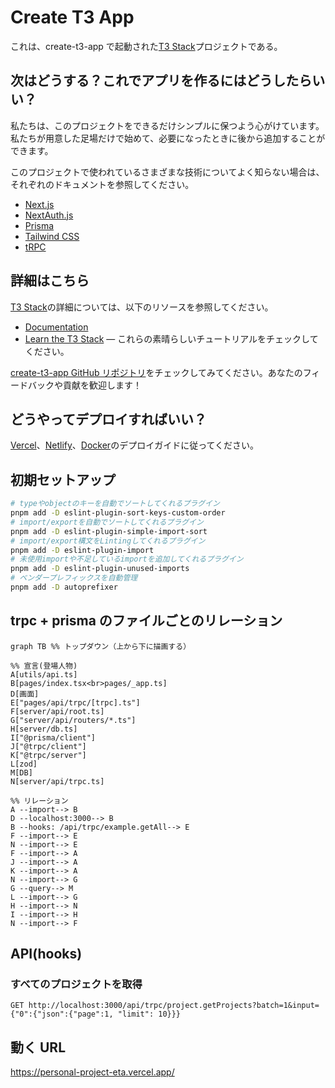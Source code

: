 # Create T3 App

これは、create-t3-app で起動された[T3 Stack](https://create.t3.gg/)プロジェクトである。

## 次はどうする？これでアプリを作るにはどうしたらいい？

私たちは、このプロジェクトをできるだけシンプルに保つよう心がけています。私たちが用意した足場だけで始めて、必要になったときに後から追加することができます。

このプロジェクトで使われているさまざまな技術についてよく知らない場合は、それぞれのドキュメントを参照してください。

- [Next.js](https://nextjs.org)
- [NextAuth.js](https://next-auth.js.org)
- [Prisma](https://prisma.io)
- [Tailwind CSS](https://tailwindcss.com)
- [tRPC](https://trpc.io)

## 詳細はこちら

[T3 Stack](https://create.t3.gg/)の詳細については、以下のリソースを参照してください。

- [Documentation](https://create.t3.gg/)
- [Learn the T3 Stack](https://create.t3.gg/en/faq#what-learning-resources-are-currently-available) — これらの素晴らしいチュートリアルをチェックしてください。

[create-t3-app GitHub リポジトリ](https://github.com/t3-oss/create-t3-app)をチェックしてみてください。あなたのフィードバックや貢献を歓迎します！

## どうやってデプロイすればいい？

[Vercel](https://create.t3.gg/en/deployment/vercel)、[Netlify](https://create.t3.gg/en/deployment/netlify)、[Docker](https://create.t3.gg/en/deployment/docker)のデプロイガイドに従ってください。

## 初期セットアップ

```bash
# typeやobjectのキーを自動でソートしてくれるプラグイン
pnpm add -D eslint-plugin-sort-keys-custom-order
# import/exportを自動でソートしてくれるプラグイン
pnpm add -D eslint-plugin-simple-import-sort
# import/export構文をLintingしてくれるプラグイン
pnpm add -D eslint-plugin-import
# 未使用importや不足しているimportを追加してくれるプラグイン
pnpm add -D eslint-plugin-unused-imports
# ベンダープレフィックスを自動管理
pnpm add -D autoprefixer
```

## trpc + prisma のファイルごとのリレーション

```mermaid
graph TB %% トップダウン（上から下に描画する）

%% 宣言(登場人物)
A[utils/api.ts]
B[pages/index.tsx<br>pages/_app.ts]
D[画面]
E["pages/api/trpc/[trpc].ts"]
F[server/api/root.ts]
G["server/api/routers/*.ts"]
H[server/db.ts]
I["@prisma/client"]
J["@trpc/client"]
K["@trpc/server"]
L[zod]
M[DB]
N[server/api/trpc.ts]

%% リレーション
A --import--> B
D --localhost:3000--> B
B --hooks: /api/trpc/example.getAll--> E
F --import--> E
N --import--> E
F --import--> A
J --import--> A
K --import--> A
N --import--> G
G --query--> M
L --import--> G
H --import--> N
I --import--> H
N --import--> F
```

## API(hooks)

### すべてのプロジェクトを取得

```
GET http://localhost:3000/api/trpc/project.getProjects?batch=1&input={"0":{"json":{"page":1, "limit": 10}}}
```

## 動く URL

https://personal-project-eta.vercel.app/

